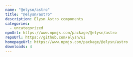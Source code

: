 ```yaml
---
name: "@elysn/astro"
title: "@elysn/astro"
description: Elysn Astro components
categories:
  - uncategorized
npmUrl: https://www.npmjs.com/package/@elysn/astro
repoUrl: https://github.com/elysn/ui
homepageUrl: https://www.npmjs.com/package/@elysn/astro
downloads: 4
---
```

